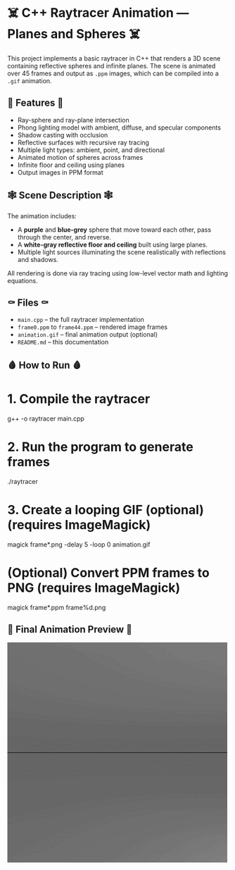 # ☠️ C++ Raytracer Animation — Planes and Spheres ☠️

This project implements a basic raytracer in C++ that renders a 3D scene containing reflective spheres and infinite planes. The scene is animated over 45 frames and output as `.ppm` images, which can be compiled into a `.gif` animation.

## 🖤 Features 🖤

-  Ray-sphere and ray-plane intersection
-  Phong lighting model with ambient, diffuse, and specular components
-  Shadow casting with occlusion
-  Reflective surfaces with recursive ray tracing
-  Multiple light types: ambient, point, and directional
-  Animated motion of spheres across frames
-  Infinite floor and ceiling using planes
-  Output images in PPM format 

## 🕸️ Scene Description 🕸️

The animation includes:
- A **purple** and **blue-grey** sphere that move toward each other, pass through the center, and reverse.
- A **white-gray reflective floor and ceiling** built using large planes.
- Multiple light sources illuminating the scene realistically with reflections and shadows.

All rendering is done via ray tracing using low-level vector math and lighting equations.

## ⚰️ Files ⚰️

- `main.cpp` – the full raytracer implementation
- `frame0.ppm` to `frame44.ppm` – rendered image frames
- `animation.gif` – final animation output (optional)
- `README.md` – this documentation

## 🩸 How to Run 🩸

# 1. Compile the raytracer
g++ -o raytracer main.cpp

# 2. Run the program to generate frames
./raytracer

# 3. Create a looping GIF (optional) (requires ImageMagick)
magick frame*.png -delay 5 -loop 0 animation.gif

# (Optional) Convert PPM frames to PNG (requires ImageMagick)
magick frame*.ppm frame%d.png

## 🔮 Final Animation Preview 🔮

![Raytraced Animation](animation.gif)

